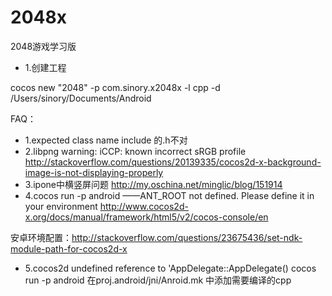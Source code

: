 2048x
=====

2048游戏学习版


- 1.创建工程

cocos new "2048" -p com.sinory.x2048x -l cpp -d /Users/sinory/Documents/Android 



FAQ：
- 1.expected class name 
include 的.h不对
- 2.libpng warning: iCCP: known incorrect sRGB profile
http://stackoverflow.com/questions/20139335/cocos2d-x-background-image-is-not-displaying-properly
- 3.ipone中横竖屏问题
http://my.oschina.net/minglic/blog/151914
- 4.cocos run -p android  ——ANT_ROOT not defined. Please define it in your environment
http://www.cocos2d-x.org/docs/manual/framework/html5/v2/cocos-console/en

安卓环境配置：http://stackoverflow.com/questions/23675436/set-ndk-module-path-for-cocos2d-x
- 5.cocos2d undefined reference to 'AppDelegate::AppDelegate()  cocos run -p android
在proj.android/jni/Anroid.mk 中添加需要编译的cpp
